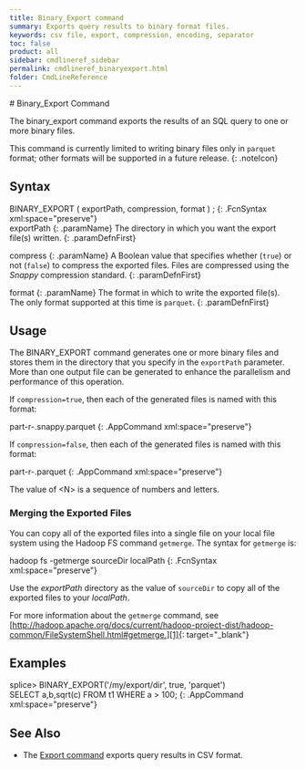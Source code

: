 ```yaml
---
title: Binary_Export command
summary: Exports query results to binary format files.
keywords: csv file, export, compression, encoding, separator
toc: false
product: all
sidebar: cmdlineref_sidebar
permalink: cmdlineref_binaryexport.html
folder: CmdLineReference
---
```

<section>
<div class="TopicContent" data-swiftype-index="true" markdown="1">
# Binary_Export Command

The <span class="AppCommand">binary_export</span> command exports the results
of an SQL query to one or more binary files.

This command is currently limited to writing binary files only in `parquet` format; other formats will be supported in a future release.
{: .noteIcon}

## Syntax

<div class="fcnWrapperWide" markdown="1">
    BINARY_EXPORT ( exportPath,
                    compression,
                    format )  <SQL_QUERY>;
{: .FcnSyntax xml:space="preserve"}

</div>
<div class="paramList" markdown="1">
exportPath
{: .paramName}
The directory in which you want the export file(s) written.
{: .paramDefnFirst}

compress
{: .paramName}
A Boolean value that specifies whether (`true`) or not (`false`) to compress the exported files. Files are compressed using the *Snappy* compression standard.
{: .paramDefnFirst}

format
{: .paramName}
The format in which to write the exported file(s). The only format supported at this time is `parquet`.
{: .paramDefnFirst}
</div>

## Usage

The <span class="AppCommand">BINARY_EXPORT</span> command generates one or
more binary files and stores them in the directory that you specify in the
`exportPath` parameter. More than one output file can be generated to
enhance the parallelism and performance of this operation.

If `compression=true`, then each of the generated files is named with
this format:

 <div class="preWrapper" markdown="1">
    part-r-<N>.snappy.parquet
{: .AppCommand xml:space="preserve"}
</div>

If `compression=false`, then each of the generated files is named with
this format:

 <div class="preWrapper" markdown="1">
    part-r-<N>.parquet
{: .AppCommand xml:space="preserve"}
</div>

The value of <span class="AppCommand">&lt;N&gt;</span> is a sequence of numbers and letters.

### Merging the Exported Files

You can copy all of the exported files into a single file on your local
file system using the Hadoop FS command `getmerge`. The syntax for
`getmerge` is:

 <div class="fcnWrapperWide" markdown="1">
    hadoop fs -getmerge sourceDir localPath
{: .FcnSyntax xml:space="preserve"}

</div>

Use the *exportPath* directory as the value of `sourceDir` to copy all of
the exported files to your *localPath*.

For more information about the `getmerge` command, see
[http://hadoop.apache.org/docs/current/hadoop-project-dist/hadoop-common/FileSystemShell.html#getmerge.][1]{:
target="_blank"}

## Examples

 <div class="preWrapperWide" markdown="1">
     splice> BINARY_EXPORT('/my/export/dir', true, 'parquet')
              SELECT a,b,sqrt(c) FROM t1 WHERE a > 100;
{: .AppCommand xml:space="preserve"}
</div>

## See Also
* The [Export command](cmdlineref_export.html) exports query results in CSV format.

</div>
</section>



[1]: http://hadoop.apache.org/docs/current/hadoop-project-dist/hadoop-common/FileSystemShell.html#getmerge
